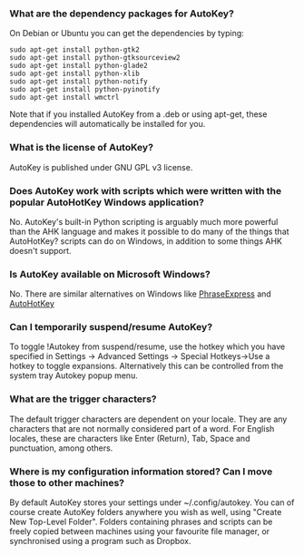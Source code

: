 ### What are the dependency packages for AutoKey?
On Debian or Ubuntu you can get the dependencies by typing:

	sudo apt-get install python-gtk2
	sudo apt-get install python-gtksourceview2
	sudo apt-get install python-glade2
	sudo apt-get install python-xlib
	sudo apt-get install python-notify
	sudo apt-get install python-pyinotify
	sudo apt-get install wmctrl

Note that if you installed AutoKey from a .deb or using apt-get, these dependencies will automatically be installed for you.

### What is the license of AutoKey?
AutoKey is published under GNU GPL v3 license.

### Does AutoKey work with scripts which were written with the popular AutoHotKey Windows application?
No. AutoKey's built-in Python scripting is arguably much more powerful than the AHK language and makes it possible to do many of the things that AutoHotKey? scripts can do on Windows, in addition to some things AHK doesn't support.

### Is AutoKey available on Microsoft Windows?
No. There are similar alternatives on Windows like [PhraseExpress](http://www.phraseexress.com) and [AutoHotKey](http://www.autohotkey.com/)

### Can I temporarily suspend/resume AutoKey?
To toggle !Autokey from suspend/resume, use the hotkey which you have specified in Settings -> Advanced Settings -> Special Hotkeys->Use a hotkey to toggle expansions. Alternatively this can be controlled from the system tray Autokey popup menu.

### What are the trigger characters?
The default trigger characters are dependent on your locale. They are any characters that are not normally considered part of a word. For English locales, these are characters like Enter (Return), Tab, Space and punctuation, among others.

### Where is my configuration information stored? Can I move those to other machines?
By default AutoKey stores your settings under ~/.config/autokey. You can of course create AutoKey folders anywhere you wish as well, using "Create New Top-Level Folder". Folders containing phrases and scripts can be freely copied between machines using your favourite file manager, or synchronised using a program such as Dropbox.
